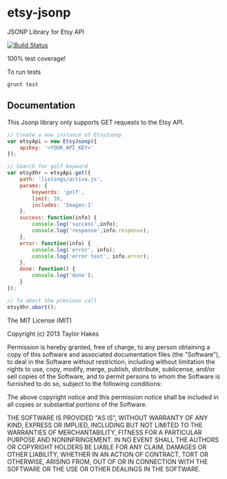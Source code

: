 etsy-jsonp
==========

JSONP Library for Etsy API

[![Build Status](https://travis-ci.org/taylorhakes/etsy-jsonp.png)](https://travis-ci.org/taylorhakes/etsy-jsonp)

100% test coverage!

To run tests
```
grunt test
```

Documentation
-------------
This Jsonp library only supports GET requests to the Etsy API.
```js
// Create a new instance of EtsyJsonp
var etsyApi = new EtsyJsonp({
	apiKey: '<YOUR_API_KEY>'
});

// Search for golf keyword
var etsyXhr = etsyApi.get({
	path: 'listings/active.js',
	params: {
	    keywords: 'golf',
	    limit: 10,
	    includes: 'Images:1'
	},
	success: function(info) {
	    console.log('success',info);
	    console.log('response',info.response);
	},
	error: function(info) {
	    console.log('error', info);
	    console.log('error text', info.error);
	},
	done: function() {
		console.log('done');
	}
});

// To abort the previous call
etsyXhr.abort();
```

The MIT License (MIT)

Copyright (c) 2013 Taylor Hakes

Permission is hereby granted, free of charge, to any person obtaining a copy
of this software and associated documentation files (the "Software"), to deal
in the Software without restriction, including without limitation the rights
to use, copy, modify, merge, publish, distribute, sublicense, and/or sell
copies of the Software, and to permit persons to whom the Software is
furnished to do so, subject to the following conditions:

The above copyright notice and this permission notice shall be included in
all copies or substantial portions of the Software.

THE SOFTWARE IS PROVIDED "AS IS", WITHOUT WARRANTY OF ANY KIND, EXPRESS OR
IMPLIED, INCLUDING BUT NOT LIMITED TO THE WARRANTIES OF MERCHANTABILITY,
FITNESS FOR A PARTICULAR PURPOSE AND NONINFRINGEMENT. IN NO EVENT SHALL THE
AUTHORS OR COPYRIGHT HOLDERS BE LIABLE FOR ANY CLAIM, DAMAGES OR OTHER
LIABILITY, WHETHER IN AN ACTION OF CONTRACT, TORT OR OTHERWISE, ARISING FROM,
OUT OF OR IN CONNECTION WITH THE SOFTWARE OR THE USE OR OTHER DEALINGS IN
THE SOFTWARE.
